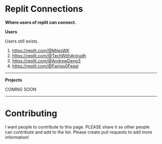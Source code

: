 # Replit Connections
**Where users of replit can connect.**

**Users**

Users still exists. 

1. https://replit.com/@MilesWK
2. https://replit.com/@TechWithAnirudh
3. https://replit.com/@AndrewDeng3
4. https://replit.com/@Fairies0Feast
---

**Projects**

COMING SOON

---

# Contributing
I want people to contribute to this page. PLEASE share it so other people can contribute and add to the list. Please create pull requests to add more information!
